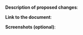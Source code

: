 <!--
**Describe the proposed changes**
- A clear and concise description of the proposed change.

**Link to the document**
- Provide a link to the document that 

**Screenshots (optional)**
- If applicable, add screenshots to help explain your proposed changes. Screenshots can be added by dragging them into this window. 
-->

**Description of proposed changes**: 


**Link to the document**: 


**Screenshots (optional)**: 
